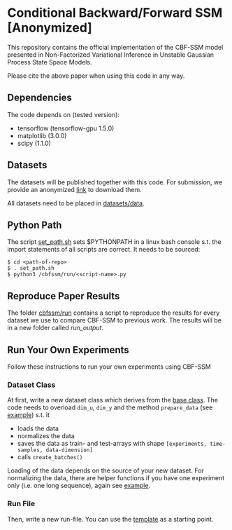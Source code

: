 # Conditional Backward/Forward SSM [Anonymized]

This repository contains the official implementation of the CBF-SSM model presented in
Non-Factorized Variational Inference in Unstable Gaussian Process State Space Models.

Please cite the above paper when using this code in any way.

## Dependencies

The code depends on (tested version): 
* tensorflow (tensorflow-gpu 1.5.0)
* matplotlib (3.0.0)
* scipy (1.1.0)

## Datasets

The datasets will be published together with this code. For submission, we provide an
anonymized [link](https://www.dropbox.com/sh/xm2hykyol3jwiur/AABBDiBrO5BSxvGrkOPTEAqsa?dl=0) to download them.

All datasets need to be placed in [datasets/data](datasets/data).

## Python Path

The script [set_path.sh](set_path.sh) sets $PYTHONPATH in a linux bash console s.t.
the import statements of all scripts are correct. It needs to be sourced:

```
$ cd <path-of-repo>
$ . set_path.sh
$ python3 /cbfssm/run/<script-name>.py
```

## Reproduce Paper Results

The folder [cbfssm/run](cbfssm/run) contains a script to reproduce the results for every
dataset we use to compare CBF-SSM to previous work. The results will be in a new folder
called *run_output*.

## Run Your Own Experiments

Follow these instructions to run your own experiments using CBF-SSM

### Dataset Class

At first, write a new dataset class which derives from the
[base class](cbfssm/datasets/base_ds.py). The code needs to overload `dim_u`, `dim_y` 
and the method `prepare_data` (see [example](cbfssm/datasets/dsmanager_ds.py)) s.t. it

* loads the data
* normalizes the data
* saves the data as train- and test-arrays with shape
  `[experiments, time-samples, data-dimension]`
* calls `create_batches()`

Loading of the data depends on the source of your new dataset. For normalizing the data,
there are helper functions if you have one experiment only (i.e. one long sequence),
again see [example](cbfssm/datasets/dsmanager_ds.py).

### Run File

Then, write a new run-file. You can use the [template](cbfssm/run/template.py) as a
starting point.
